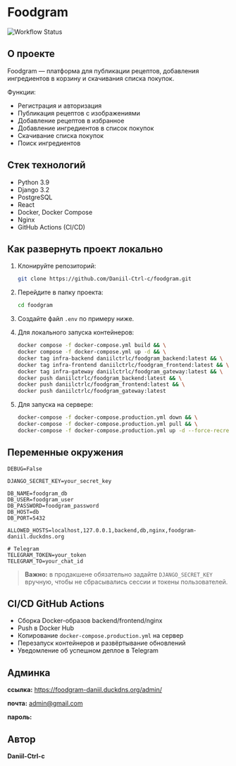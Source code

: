 # Foodgram

![Workflow Status](https://github.com/Daniil-Ctrl-c/foodgram/actions/workflows/main.yml/badge.svg)

## О проекте

Foodgram — платформа для публикации рецептов, добавления ингредиентов в корзину и скачивания списка покупок.

Функции:

* Регистрация и авторизация
* Публикация рецептов с изображениями
* Добавление рецептов в избранное
* Добавление ингредиентов в список покупок
* Скачивание списка покупок
* Поиск ингредиентов

## Стек технологий

* Python 3.9
* Django 3.2
* PostgreSQL
* React
* Docker, Docker Compose
* Nginx
* GitHub Actions (CI/CD)

## Как развернуть проект локально

1. Клонируйте репозиторий:
   ```bash
   git clone https://github.com/Daniil-Ctrl-c/foodgram.git
   ```

2. Перейдите в папку проекта:
   ```bash
   cd foodgram
   ```

3. Создайте файл `.env` по примеру ниже.

4. Для локального запуска контейнеров:
   ```bash
   docker compose -f docker-compose.yml build && \
   docker compose -f docker-compose.yml up -d && \
   docker tag infra-backend daniilctrlc/foodgram_backend:latest && \
   docker tag infra-frontend daniilctrlc/foodgram_frontend:latest && \
   docker tag infra-gateway daniilctrlc/foodgram_gateway:latest && \
   docker push daniilctrlc/foodgram_backend:latest && \
   docker push daniilctrlc/foodgram_frontend:latest && \
   docker push daniilctrlc/foodgram_gateway:latest
   ```

5. Для запуска на сервере:
   ```bash
   docker-compose -f docker-compose.production.yml down && \
   docker-compose -f docker-compose.production.yml pull && \
   docker-compose -f docker-compose.production.yml up -d --force-recreate
   ```

## Переменные окружения

```env
DEBUG=False

DJANGO_SECRET_KEY=your_secret_key

DB_NAME=foodgram_db
DB_USER=foodgram_user
DB_PASSWORD=foodgram_password
DB_HOST=db
DB_PORT=5432

ALLOWED_HOSTS=localhost,127.0.0.1,backend,db,nginx,foodgram-daniil.duckdns.org

# Telegram
TELEGRAM_TOKEN=your_token
TELEGRAM_TO=your_chat_id
```

> **Важно:** в продакшене обязательно задайте `DJANGO_SECRET_KEY` вручную, чтобы не сбрасывались сессии и токены пользователей.

## CI/CD GitHub Actions

* Сборка Docker-образов backend/frontend/nginx
* Push в Docker Hub
* Копирование `docker-compose.production.yml` на сервер
* Перезапуск контейнеров и развёртывание обновлений
* Уведомление об успешном деплое в Telegram

## Админка

**ссылка:**
https://foodgram-daniil.duckdns.org/admin/

**почта:**
admin@gmail.com

**пароль:**

## Автор

**Daniil-Ctrl-c**
